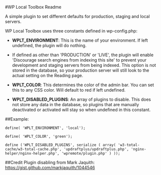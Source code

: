 #WP Local Toolbox Readme

A simple plugin to set different defaults for production, staging and local servers.

WP Local Toolbox uses three constants defined in wp-config.php:

* **WPLT_ENVIRONMENT**: This is the name of your environment. If left undefined, the plugin will do nothing. 

* If defined as other than 'PRODUCTION' or 'LIVE', the plugin will enable 'Discourage search engines from indexing this site' to prevent your development and staging servers from being indexed. This option is not stored in the database, so your production server will still look to the actual setting on the Reading page.

* **WPLT_COLOR**: This determines the color of the admin bar. You can set this to any CSS color. Will default to red if left undefined.

* **WPLT_DISABLED_PLUGINS**: An array of plugins to disable. This does not store any data in the database, so plugins that are manually deactivated or activated will stay so when undefined in this constant.


##Example:

```
define( 'WPLT_ENVIRONMENT', 'local');

define( 'WPLT_COLOR', 'green');

define ('WPLT_DISABLED_PLUGINS', serialize ( array( 'w3-total-cache/w3-total-cache.php', 'updraftplus/updraftplus.php', 'nginx-helper/nginx-helper.php', 'wpremote/plugin.php' ) ));
```

##Credit
Plugin disabling from Mark Jaquith: https://gist.github.com/markjaquith/1044546